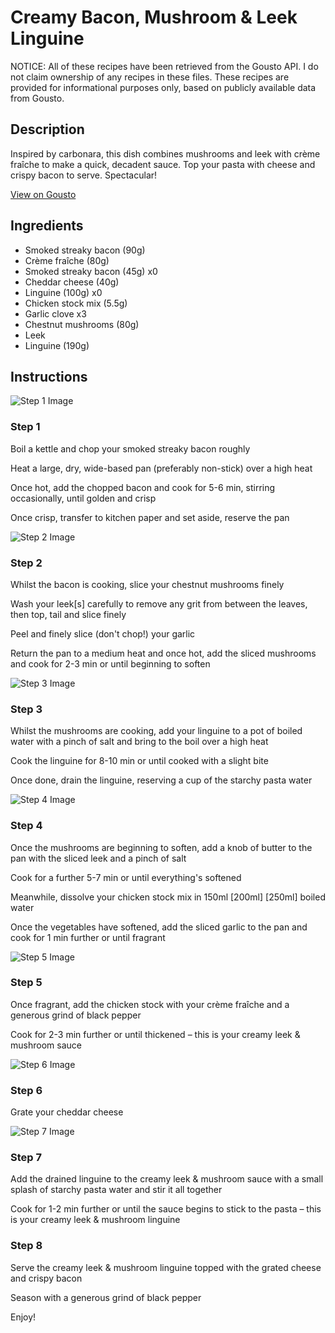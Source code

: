 # Creamy Bacon, Mushroom & Leek Linguine

NOTICE: All of these recipes have been retrieved from the Gousto API. I do not claim ownership of any recipes in these files. These recipes are provided for informational purposes only, based on publicly available data from Gousto.

## Description

Inspired by carbonara, this dish combines mushrooms and leek with crème fraîche to make a quick, decadent sauce. Top your pasta with cheese and crispy bacon to serve. Spectacular!

[View on Gousto](https://www.gousto.co.uk/recipes/cookbook/creamy-bacon-mushroom-leek-linguine)

## Ingredients

- Smoked streaky bacon (90g)
- Crème fraîche (80g)
- Smoked streaky bacon (45g) x0
- Cheddar cheese (40g)
- Linguine (100g) x0
- Chicken stock mix (5.5g)
- Garlic clove x3
- Chestnut mushrooms (80g)
- Leek
- Linguine (190g)

## Instructions

![Step 1 Image](https://production-media.gousto.co.uk/cms/recipe-step-image/2288-Step-1-x200.jpg)

### Step 1

Boil a kettle and chop your smoked streaky bacon roughly

Heat a large, dry, wide-based pan (preferably non-stick) over a high heat

Once hot, add the chopped bacon and cook for 5-6 min, stirring occasionally, until golden and crisp

Once crisp, transfer to kitchen paper and set aside, reserve the pan

![Step 2 Image](https://production-media.gousto.co.uk/cms/recipe-step-image/2288-Step-2-x200.jpg)

### Step 2

Whilst the bacon is cooking, slice your chestnut mushrooms finely

Wash your leek[s] carefully to remove any grit from between the leaves, then top, tail and slice finely

Peel and finely slice (don't chop!) your garlic

Return the pan to a medium heat and once hot, add the sliced mushrooms and cook for 2-3 min or until beginning to soften

![Step 3 Image](https://production-media.gousto.co.uk/cms/recipe-step-image/2288-Step-3-x200.jpg)

### Step 3

Whilst the mushrooms are cooking, add your linguine to a pot of boiled water with a pinch of salt and bring to the boil over a high heat

Cook the linguine for 8-10 min or until cooked with a slight bite

Once done, drain the linguine, reserving a cup of the starchy pasta water

![Step 4 Image](https://production-media.gousto.co.uk/cms/recipe-step-image/2288-Step-4-x200.jpg)

### Step 4

Once the mushrooms are beginning to soften, add a knob of butter to the pan with the sliced leek and a pinch of salt

Cook for a further 5-7 min or until everything's softened

Meanwhile, dissolve your chicken stock mix in 150ml <span class="text-purple">[200ml]</span> <span class="text-danger">[250ml]</span> boiled water

Once the vegetables have softened, add the sliced garlic to the pan and cook for 1 min further or until fragrant

![Step 5 Image](https://production-media.gousto.co.uk/cms/recipe-step-image/2288-Step-5-x200.jpg)

### Step 5

Once fragrant, add the chicken stock with your crème fraîche and a generous grind of black pepper

Cook for 2-3 min further or until thickened – this is your creamy leek & mushroom sauce

![Step 6 Image](https://production-media.gousto.co.uk/cms/recipe-step-image/step-6-1728054138333-x200.jpg)

### Step 6

Grate your cheddar cheese

![Step 7 Image](https://production-media.gousto.co.uk/cms/recipe-step-image/2288-Step-7-x200.jpg)

### Step 7

Add the drained linguine to the creamy leek & mushroom sauce with a small splash of starchy pasta water and stir it all together

Cook for 1-2 min further or until the sauce begins to stick to the pasta – this is your creamy leek & mushroom linguine

### Step 8

Serve the creamy leek & mushroom linguine topped with the grated cheese and crispy bacon

Season with a generous grind of black pepper

Enjoy!

